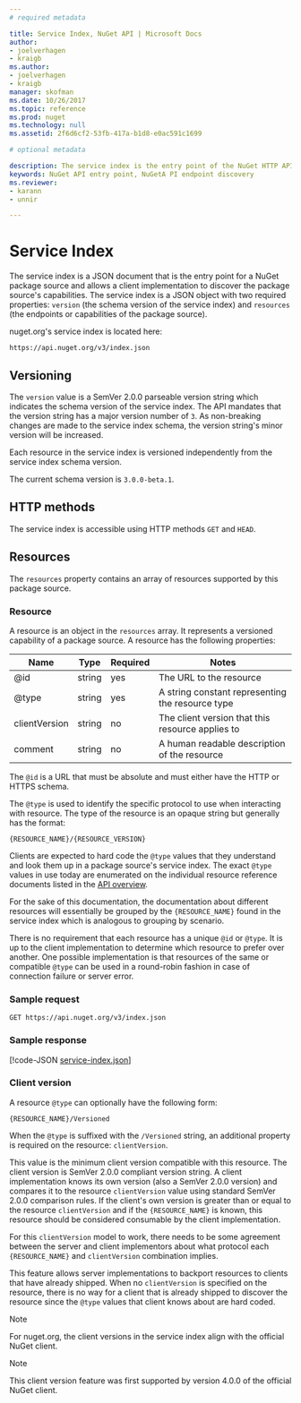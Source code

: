 ```yaml
---
# required metadata 

title: Service Index, NuGet API | Microsoft Docs
author:
- joelverhagen
- kraigb
ms.author:
- joelverhagen
- kraigb
manager: skofman
ms.date: 10/26/2017
ms.topic: reference
ms.prod: nuget
ms.technology: null
ms.assetid: 2f6d6cf2-53fb-417a-b1d8-e0ac591c1699

# optional metadata

description: The service index is the entry point of the NuGet HTTP API and enumerates the capabilities of the server.
keywords: NuGet API entry point, NuGetA PI endpoint discovery
ms.reviewer:
- karann
- unnir

---
```


# Service Index

The service index is a JSON document that is the entry point for a NuGet package source and allows a client
implementation to discover the package source's capabilities. The service index is a JSON object with two required
properties: `version` (the schema version of the service index) and `resources`  (the endpoints or capabilities of the
package source).

nuget.org's service index is located here:
```
https://api.nuget.org/v3/index.json
```

## Versioning

The `version` value is a SemVer 2.0.0 parseable version string which indicates the schema version of the service index.
The API mandates that the version string has a major version number of `3`. As non-breaking changes are made to the
service index schema, the version string's minor version will be increased.

Each resource in the service index is versioned independently from the service index schema version.

The current schema version is `3.0.0-beta.1`.

## HTTP methods

The service index is accessible using HTTP methods `GET` and `HEAD`.

## Resources

The `resources` property contains an array of resources supported by this package source.

### Resource

A resource is an object in the `resources` array. It represents a versioned capability of a package source. A
resource has the following properties:

Name          | Type   | Required | Notes
------------- | ------ | -------- | -----
@id           | string | yes      | The URL to the resource
@type         | string | yes      | A string constant representing the resource type
clientVersion | string | no       | The client version that this resource applies to
comment       | string | no       | A human readable description of the resource

The `@id` is a URL that must be absolute and must either have the HTTP or HTTPS schema.

The `@type` is used to identify the specific protocol to use when interacting with resource. The type of the resource
is an opaque string but generally has the format:

```
{RESOURCE_NAME}/{RESOURCE_VERSION}
```

Clients are expected to hard code the `@type` values that they understand and look them up in a package source's
service index. The exact `@type` values in use today are enumerated on the individual resource reference documents
listed in the [API overview](overview.md#resources-and-schema).

For the sake of this documentation, the documentation about different resources will essentially be grouped by the
`{RESOURCE_NAME}` found in the service index which is analogous to grouping by scenario. 

There is no requirement that each resource has a unique `@id` or `@type`. It is up to the client implementation to
determine which resource to prefer over another. One possible implementation is that resources of the same or
compatible `@type` can be used in a round-robin fashion in case of connection failure or server error.

### Sample request

```
GET https://api.nuget.org/v3/index.json
```

### Sample response

[!code-JSON [service-index.json](./_data/service-index.json)]

### Client version

A resource `@type` can optionally have the following form:

```
{RESOURCE_NAME}/Versioned
```

When the `@type` is suffixed with the `/Versioned` string, an additional property is required on the resource:
`clientVersion`.

This value is the minimum client version compatible with this resource. The client version is SemVer 2.0.0 compliant
version string. A client implementation knows its own version (also a SemVer 2.0.0 version) and compares it to the
resource `clientVersion` value using standard SemVer 2.0.0 comparison rules. If the client's own version is greater
than or equal to the resource `clientVersion` and if the `{RESOURCE_NAME}` is known, this resource should be considered
consumable by the client implementation.

For this `clientVersion` model to work, there needs to be some agreement between the server and client implementors
about what protocol each `{RESOURCE_NAME}` and `clientVersion` combination implies.

This feature allows server implementations to backport resources to clients that have already shipped. When no
`clientVersion` is specified on the resource, there is no way for a client that is already shipped to discover the
resource since the `@type` values that client knows about are hard coded.

> [!Note]
> For nuget.org, the client versions in the service index align with the official NuGet client.

> [!Note]
> This client version feature was first supported by version 4.0.0 of the official NuGet client.
